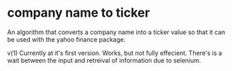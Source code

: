 # company name to ticker
An algorithm that converts a company name into a ticker value so that it can be used with the yahoo finance package. 

v(1)
Currently at it's first version. Works, but not fully effecient. There's is a wait between the input and retreival of information due to selenium.
